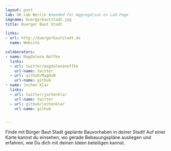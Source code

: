 ```yaml
---
layout: post
lab: OK Lab Berlin #needed for Aggregation on Lab-Page
imgname: buergerbautstadt.jpg
title: Buerger Baut Stadt

links: 
- url: http://buergerbautstadt.de
  name: Website

colaborators:
- name: Magdalena Noffke
  links:
  - url: twitter/magdalenanoffke
    url-name: twitter
  - url: github/MagdaN
    url-name: github
- name: Jochen Klar
  links:
  - url: twitter/jochenklar
    url-name: twitter
  - url: github/jochenklar
    url-name: github


---
```


Finde mit Bürger Baut Stadt geplante Bauvorhaben in deiner Stadt! Auf einer Karte kannst du einsehen, wo gerade Bebauungspläne ausliegen und erfahren, wie Du dich mit deinen Ideen beteiligen kannst.
